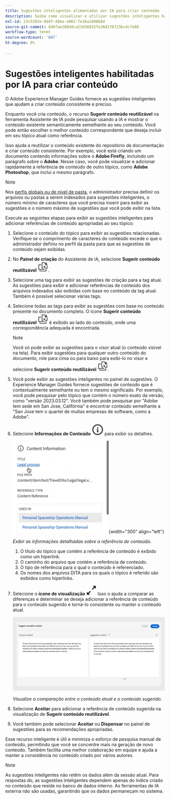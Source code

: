 ```yaml
---
title: Sugestões inteligentes alimentadas por IA para criar conteúdo
description: Saiba como visualizar e utilizar sugestões inteligentes habilitadas por IA no Editor da Web.
exl-id: 23c5285e-0d4f-484a-a062-fe1ba1608b8d
source-git-commit: dd6fae108ddca23d36615fe38d176723bc4cfe86
workflow-type: tm+mt
source-wordcount: '687'
ht-degree: 0%

---
```


# Sugestões inteligentes habilitadas por IA para criar conteúdo

O Adobe Experience Manager Guides fornece as sugestões inteligentes que ajudam a criar conteúdo consistente e preciso.

Enquanto você cria conteúdo, o recurso **Sugerir conteúdo reutilizável** na ferramenta Assistente de IA pode pesquisar usando a IA e mostrar o conteúdo existente semanticamente semelhante ao seu conteúdo. Você pode então escolher o melhor conteúdo correspondente que deseja incluir em seu tópico atual como referência.

Isso ajuda a reutilizar o conteúdo existente do repositório de documentação e criar conteúdo consistente. Por exemplo, você está criando um documento contendo informações sobre o **Adobe Firefly**, incluindo um parágrafo sobre o **Adobe**. Nesse caso, você pode visualizar e adicionar rapidamente a referência de conteúdo de outro tópico, como **Adobe Photoshop**, que inclui o mesmo parágrafo.
>[!NOTE]
>
> Nos [perfis globais ou de nível de pasta](../cs-install-guide/conf-folder-level.md#conf-ai-smart-suggestions), o administrador precisa definir os arquivos ou pastas a serem indexados para sugestões inteligentes, o número mínimo de caracteres que você precisa inserir para exibir as sugestões e o número máximo de sugestões que você pode exibir na lista.

Execute as seguintes etapas para exibir as sugestões inteligentes para adicionar referências de conteúdo apropriadas ao seu tópico:


1. Selecione o conteúdo do tópico para exibir as sugestões relacionadas. Verifique se o comprimento de caracteres do conteúdo excede o que o administrador definiu no perfil da pasta para que as sugestões de conteúdo sejam exibidas.
1. No **Painel de criação** do Assistente de IA, selecione **Sugerir conteúdo reutilizável** ![ia sugerir ícone de conteúdo reutilizável ](./images/ai-suggest-reusable-content-icon.svg).

1. Selecione uma tag para exibir as sugestões de criação para a tag atual.  As sugestões para exibir e adicionar referências de conteúdo dos arquivos indexados são exibidas com base no conteúdo da tag atual. Também é possível selecionar várias tags.


1. Selecione todas as tags para exibir as sugestões com base no conteúdo presente no documento completo.  O ícone **Sugerir conteúdo reutilizável** ![ai sugerir conteúdo reutilizável ](./images/ai-suggest-reusable-content-icon.svg) é exibido ao lado do conteúdo, onde uma correspondência adequada é encontrada.



   >[!NOTE]
   >
   > Você só pode exibir as sugestões para o visor atual (o conteúdo visível na tela). Para exibir sugestões para qualquer outro conteúdo do documento, role para cima ou para baixo para exibi-lo no visor e selecione **Sugerir conteúdo reutilizável** ![ai sugerir ícone de conteúdo reutilizável ](./images/ai-suggest-reusable-content-icon.svg).


1. Você pode exibir as sugestões inteligentes no painel de sugestões.  O Experience Manager Guides fornece sugestões de conteúdo que é contextualmente semelhante ou tem o mesmo significado. Por exemplo, você pode pesquisar pelo tópico que contém o número exato da versão, como &quot;versão 2023.03.12&quot;. Você também pode pesquisar por &quot;Adobe tem sede em San Jose, Califórnia&quot; e encontrar conteúdo semelhante a &quot;San Jose tem o quartel de muitas empresas de software, como a Adobe&quot;.
1. Selecione **Informações de Conteúdo** ![Informações de Conteúdo](images/smart-suggestions-content-info-icon.svg) para exibir os detalhes.

   ![Painel de informações de conteúdo](images/smart-suggestions-content-information.png){width="300" align="left"}

   *Exibir as informações detalhadas sobre a referência de conteúdo.*

   1. O título do tópico que contém a referência de conteúdo é exibido como um hiperlink.
   1. O caminho do arquivo que contém a referência de conteúdo.
   1. O tipo de referência para o qual o conteúdo é referenciado.
   1. Os nomes dos arquivos DITA para os quais o tópico é referido são exibidos como hiperlinks.
1. Selecione o **ícone de visualização** ![para comparar o conteúdo atual com o conteúdo sugerido. ](./images/expand-icon.svg) Isso o ajuda a comparar as diferenças e determinar se deseja adicionar a referência de conteúdo para o conteúdo sugerido e torná-lo consistente ou manter o conteúdo atual.

   ![Sugerir visualização de conteúdo reutilizável](images/ai-assistant-suggest-reusable-content.png)

   *Visualize a comparação entre o conteúdo atual e o conteúdo sugerido.*

1. Selecione **Aceitar** para adicionar a referência de conteúdo sugerida na visualização de **Sugerir conteúdo reutilizável**.
1. Você também pode selecionar **Aceitar** ou **Dispensar** no painel de sugestões para as recomendações apropriadas.


Esse recurso inteligente é útil e minimiza o esforço de pesquisa manual de conteúdo, permitindo que você se concentre mais na geração de novo conteúdo. Também facilita uma melhor colaboração em equipe e ajuda a manter a consistência no conteúdo criado por vários autores.

>[!NOTE]
>
>As sugestões inteligentes não retêm os dados além da sessão atual. Para respostas do, as sugestões inteligentes dependem apenas do índice criado no conteúdo que reside no banco de dados interno. As ferramentas de IA externa não são usadas, garantindo que os dados permaneçam no sistema.
